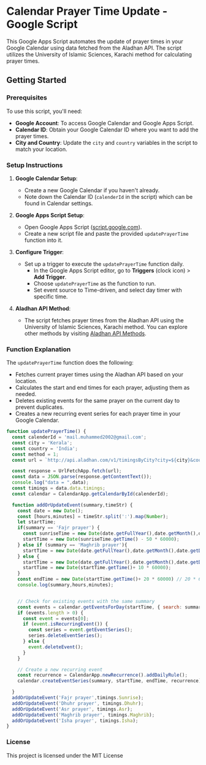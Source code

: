 # Calendar Prayer Time Update - Google Script

This Google Apps Script automates the update of prayer times in your Google Calendar using data fetched from the Aladhan API. The script utilizes the University of Islamic Sciences, Karachi method for calculating prayer times.

## Getting Started

### Prerequisites

To use this script, you'll need:

- **Google Account**: To access Google Calendar and Google Apps Script.
- **Calendar ID**: Obtain your Google Calendar ID where you want to add the prayer times.
- **City and Country**: Update the `city` and `country` variables in the script to match your location.

### Setup Instructions

1. **Google Calendar Setup**:
   - Create a new Google Calendar if you haven't already.
   - Note down the Calendar ID (`calenderId` in the script) which can be found in Calendar settings.

2. **Google Apps Script Setup**:
   - Open Google Apps Script ([script.google.com](https://script.google.com)).
   - Create a new script file and paste the provided `updatePrayerTime` function into it.

3. **Configure Trigger**:
   - Set up a trigger to execute the `updatePrayerTime` function daily.
     - In the Google Apps Script editor, go to **Triggers** (clock icon) > **Add Trigger**.
     - Choose `updatePrayerTime` as the function to run.
     - Set event source to Time-driven, and select day timer with specific time.

4. **Aladhan API Method**:
   - The script fetches prayer times from the Aladhan API using the University of Islamic Sciences, Karachi method. You can explore other methods by visiting [Aladhan API Methods](http://api.aladhan.com/v1/methods).

### Function Explanation

The `updatePrayerTime` function does the following:

- Fetches current prayer times using the Aladhan API based on your location.
- Calculates the start and end times for each prayer, adjusting them as needed.
- Deletes existing events for the same prayer on the current day to prevent duplicates.
- Creates a new recurring event series for each prayer time in your Google Calendar.

```javascript
function updatePrayerTime() {
  const calenderId = 'mail.muhammed2002@gmail.com';
  const city = 'Kerala';
  const country = 'India';
  const method = 1;
  const url = `http://api.aladhan.com/v1/timingsByCity?city=${city}&country=${country}&method=${method}`;

  const response = UrlFetchApp.fetch(url);
  const data = JSON.parse(response.getContentText());
  console.log("data = ",data);
  const timings = data.data.timings;
  const calendar = CalendarApp.getCalendarById(calenderId);

  function addOrUpdateEvent(summary,timeStr) {
    const date = new Date();
    const [hours,minutes] = timeStr.split(':').map(Number);
    let startTime;
    if(summary == 'Fajr prayer') {
      const sunriseTime = new Date(date.getFullYear(),date.getMonth(),date.getDate(),hours,minutes);
      startTime = new Date(sunriseTime.getTime() - 50 * 60000);
    } else if (summary == 'Maghrib prayer'){
      startTime = new Date(date.getFullYear(),date.getMonth(),date.getDate(),hours,minutes);
    } else {
      startTime = new Date(date.getFullYear(),date.getMonth(),date.getDate(),hours,minutes);
      startTime = new Date(startTime.getTime()+ 10 * 60000);
    }
    const endTime = new Date(startTime.getTime()+ 20 * 60000) // 20 * 60 seconds * 1000 milliseconds
    console.log(summary,hours,minutes);


    // Check for existing events with the same summary
    const events = calendar.getEventsForDay(startTime, { search: summary });
    if (events.length > 0) {
      const event = events[0];
      if (event.isRecurringEvent()) {
        const series = event.getEventSeries();
        series.deleteEventSeries();
      } else {
        event.deleteEvent();
      }
    }

    // Create a new recurring event
    const recurrence = CalendarApp.newRecurrence().addDailyRule();
    calendar.createEventSeries(summary, startTime, endTime, recurrence);

  }
  addOrUpdateEvent('Fajr prayer',timings.Sunrise);
  addOrUpdateEvent('Dhuhr prayer', timings.Dhuhr);
  addOrUpdateEvent('Asr prayer', timings.Asr);
  addOrUpdateEvent('Maghrib prayer', timings.Maghrib);
  addOrUpdateEvent('Isha prayer', timings.Isha);
}
```

### License

This project is licensed under the MIT License
